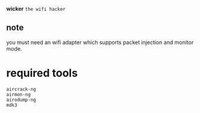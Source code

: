   **wicker**
`the wifi hacker`

<h2> note </h2>
you must need an wifi adapter which supports packet injection and monitor mode.

# required tools
```
aircrack-ng
airmon-ng
airodump-ng
mdk3
```
